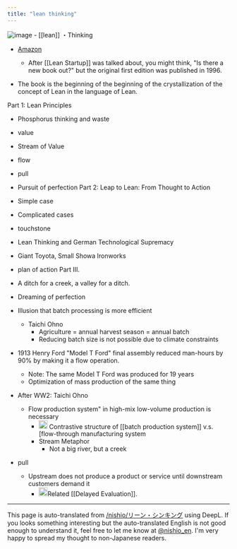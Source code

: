 ```yaml
---
title: "lean thinking"
---
```


![image](https://gyazo.com/f37d37bc2eebd14e486643319fc71b13/thumb/1000)
    - [[lean]] ・Thinking
- [Amazon](https://amzn.to/2I5Bxr9)

    - After [[Lean Startup]] was talked about, you might think, "Is there a new book out?" but the original first edition was published in 1996.
- The book is the beginning of the beginning of the crystallization of the concept of Lean in the language of Lean.

Part 1: Lean Principles
- Phosphorus thinking and waste
- value
- Stream of Value
- flow
- pull
- Pursuit of perfection
Part 2: Leap to Lean: From Thought to Action
- Simple case
- Complicated cases
- touchstone
- Lean Thinking and German Technological Supremacy
- Giant Toyota, Small Showa Ironworks
- plan of action
Part III.
- A ditch for a creek, a valley for a ditch.
- Dreaming of perfection

- Illusion that batch processing is more efficient
    - Taichi Ohno
        - Agriculture = annual harvest season = annual batch
        - Reducing batch size is not possible due to climate constraints
- 1913 Henry Ford "Model T Ford" final assembly reduced man-hours by 90% by making it a flow operation.
    - Note: The same Model T Ford was produced for 19 years
    - Optimization of mass production of the same thing
- After WW2: Taichi Ohno
    - Flow production system" in high-mix low-volume production is necessary
        - <img src='https://scrapbox.io/api/pages/nishio-en/nishio/icon' alt='nishio.icon' height="19.5"/>  Contrastive structure of [[batch production system]] v.s. [flow-through manufacturing system
        - Stream Metaphor
            - Not a big river, but a creek

- pull
    - Upstream does not produce a product or service until downstream customers demand it
        - <img src='https://scrapbox.io/api/pages/nishio-en/nishio/icon' alt='nishio.icon' height="19.5"/>Related [[Delayed Evaluation]].

---
This page is auto-translated from [/nishio/リーン・シンキング](https://scrapbox.io/nishio/リーン・シンキング) using DeepL. If you looks something interesting but the auto-translated English is not good enough to understand it, feel free to let me know at [@nishio_en](https://twitter.com/nishio_en). I'm very happy to spread my thought to non-Japanese readers.